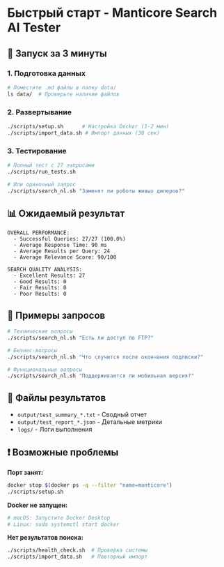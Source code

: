 # Быстрый старт - Manticore Search AI Tester

## 🚀 Запуск за 3 минуты

### 1. Подготовка данных
```bash
# Поместите .md файлы в папку data/
ls data/  # Проверьте наличие файлов
```

### 2. Развертывание
```bash
./scripts/setup.sh      # Настройка Docker (1-2 мин)
./scripts/import_data.sh # Импорт данных (30 сек)
```

### 3. Тестирование
```bash
# Полный тест с 27 запросами
./scripts/run_tests.sh

# Или одиночный запрос
./scripts/search_nl.sh "Заменят ли роботы живых дилеров?"
```

## 📊 Ожидаемый результат

```
OVERALL PERFORMANCE:
  - Successful Queries: 27/27 (100.0%)  
  - Average Response Time: 90 ms
  - Average Results per Query: 24
  - Average Relevance Score: 90/100

SEARCH QUALITY ANALYSIS:
  - Excellent Results: 27
  - Good Results: 0
  - Fair Results: 0
  - Poor Results: 0
```

## 🎯 Примеры запросов

```bash
# Технические вопросы
./scripts/search_nl.sh "Есть ли доступ по FTP?"

# Бизнес-вопросы  
./scripts/search_nl.sh "Что случится после окончания подписки?"

# Функциональные вопросы
./scripts/search_nl.sh "Поддерживается ли мобильная версия?"
```

## 📁 Файлы результатов

- `output/test_summary_*.txt` - Сводный отчет
- `output/test_report_*.json` - Детальные метрики
- `logs/` - Логи выполнения

## ❗ Возможные проблемы

**Порт занят:**
```bash
docker stop $(docker ps -q --filter "name=manticore")
./scripts/setup.sh
```

**Docker не запущен:**
```bash
# macOS: Запустите Docker Desktop
# Linux: sudo systemctl start docker
```

**Нет результатов поиска:**
```bash
./scripts/health_check.sh  # Проверка системы
./scripts/import_data.sh   # Повторный импорт
```